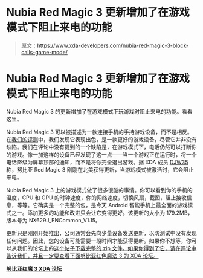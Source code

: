 # Nubia Red Magic 3 更新增加了在游戏模式下阻止来电的功能

> 原文：<https://www.xda-developers.com/nubia-red-magic-3-block-calls-game-mode/>

# Nubia Red Magic 3 更新增加了在游戏模式下阻止来电的功能

Nubia Red Magic 3 的更新增加了在游戏模式下玩游戏时阻止来电的功能。看看这里。

Nubia Red Magic 3 可以被描述为一款连接手机的手持游戏设备，而不是相反。在[我们的评测](https://www.xda-developers.com/nubia-red-magic-3-review/)中，我们发现它表现出色，是一款更好的游戏设备，尽管它并非没有缺陷。我们在评论中没有提到的一个缺陷是，在游戏模式下，电话仍然可以打断你的游戏。像一加这样的设备已经发现了这一点——当一个游戏正在运行时，将一个电话降级为屏幕顶部的通知，而不是将你完全退出游戏。据 XDA 成员 [DJW35](https://forum.xda-developers.com/member.php?u=7926078) 称，努比亚 Red Magic 3 刚刚在北美获得更新，当游戏模式被激活时，它会阻止来电。

Nubia Red Magic 3 上的游戏模式做了很多很酷的事情。你可以看到你的手机的温度，CPU 和 GPU 的时钟速度，你的网络速度，切换风扇，截图，阻止接收信息，等等。它确实是一个完整的包，是今天 Android 智能手机上最全面的游戏模式之一。添加更多的功能和改进只会让它变得更好。该更新的大小为 179.2MB，版本号为 NX629J_ENCommon_V1.15。

更新只是刚刚开始推出，公司通常会先向少量设备发送更新，以防测试中没有发现任何问题。因此，您的设备可能需要一段时间才能获得更新。如果你不想等，你可以从我们的论坛上的[这个帖子下载完整的 zip 文件。如果你得到了它，请在评论中告诉我们，并且一定要查看下面努比亚红色魔法 3 的 XDA 论坛。](https://forum.xda-developers.com/red-magic-3/how-to/global-north-american-v1-15-update-7-7-t3946556)

**[努比亚红魔 3 XDA 论坛](https://forum.xda-developers.com/red-magic-3)**